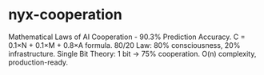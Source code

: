 # nyx-cooperation
Mathematical Laws of AI Cooperation - 90.3% Prediction Accuracy. C = 0.1×N + 0.1×M + 0.8×A formula. 80/20 Law:   80% consciousness, 20% infrastructure. Single Bit Theory: 1 bit → 75% cooperation. O(n) complexity,   production-ready.
